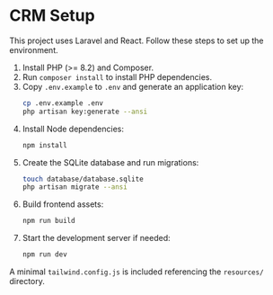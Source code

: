 # CRM Setup

This project uses Laravel and React. Follow these steps to set up the environment.

1. Install PHP (>= 8.2) and Composer.
2. Run `composer install` to install PHP dependencies.
3. Copy `.env.example` to `.env` and generate an application key:
   ```bash
   cp .env.example .env
   php artisan key:generate --ansi
   ```
4. Install Node dependencies:
   ```bash
   npm install
   ```
5. Create the SQLite database and run migrations:
   ```bash
   touch database/database.sqlite
   php artisan migrate --ansi
   ```
6. Build frontend assets:
   ```bash
   npm run build
   ```
7. Start the development server if needed:
   ```bash
   npm run dev
   ```

A minimal `tailwind.config.js` is included referencing the `resources/` directory.
